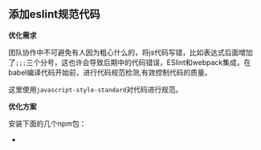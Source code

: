 ## 添加eslint规范代码

**优化需求**

团队协作中不可避免有人因为粗心什么的，将js代码写错，比如表达式后面增加了`;;;`三个分号，这也许会导致后期中的代码错误，ESlint和webpack集成，在babel编译代码开始前，进行代码规范检测,有效控制代码的质量。

这里使用`javascript-style-standard`对代码进行规范。


**优化方案**

安装下面的几个npm包：

-


